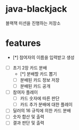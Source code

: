# java-blackjack
블랙잭 미션을 진행하는 저장소

# features
* [*] 참여자의 이름을 입력받고 생성
* [ ] 초기 2장 카드 분배
    * [*] 분배할 카드 뽑기
    * [ ] 분배된 카드 정보 저장
    * [ ] 분배된 카드 공개
* [ ] 참여자 플레이
    * [ ] 카드 숫자에 따른 판단
    * [ ] 카드 추가 분배에 대한 플레이
* [ ] 딜러의 16 규칙에 의한 카드 분배
* [ ] 숫자 합산 및 출력
* [ ] 결과 판단 및 출력